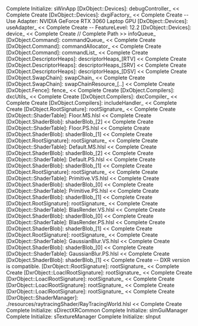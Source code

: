 [windowName]: MyEngine
Complete Initialize: sWinApp
[DxObject::Devices]: debugController_ << Complete Create
[DxObject::Devices]: dxgiFactory_ << Complete Create
 -- Use Adapter: NVIDIA GeForce RTX 3060 Laptop GPU
[DxObject::Devices]: useAdapter_ << Complete Create
 -- FeatureLevel: 12.2
[DxObject::Devices]: device_ << Complete Create
// Complete Path >> infoQueue_
[DxObject.Command]: commandQueue_ << Complete Create
[DxObject.Command]: commandAllocator_ << Complete Create
[DxObject.Command]: commandList_ << Complete Create
[DxObject.DescriptorHeaps]: descriptorHeaps_[RTV] << Complete Create
[DxObject.DescriptorHeaps]: descriptorHeaps_[SRV] << Complete Create
[DxObject.DescriptorHeaps]: descriptorHeaps_[DSV] << Complete Create
[DxObject.SwapChain]: swapChain_ << Complete Create
[DxObject.SwapChain]: swapChainResource_[..] << Complete Create
[DxObject.Fence]: fence_ << Complete Create
[DxObject.Compilers]: dxcUtils_ << Complete Create
[DxObject.Compilers]: dxcCompiler_ << Complete Create
[DxObject.Compilers]: includeHandler_ << Complete Create
[DxObject.RootSignature]: rootSignature_ << Complete Create
[DxObject::ShaderTable]: Floor.MS.hlsl << Complete Create
[DxObject.ShaderBlob]: shaderBlob_[2] << Complete Create
[DxObject::ShaderTable]: Floor.PS.hlsl << Complete Create
[DxObject.ShaderBlob]: shaderBlob_[1] << Complete Create
[DxObject.RootSignature]: rootSignature_ << Complete Create
[DxObject::ShaderTable]: Default.MS.hlsl << Complete Create
[DxObject.ShaderBlob]: shaderBlob_[2] << Complete Create
[DxObject::ShaderTable]: Default.PS.hlsl << Complete Create
[DxObject.ShaderBlob]: shaderBlob_[1] << Complete Create
[DxObject.RootSignature]: rootSignature_ << Complete Create
[DxObject::ShaderTable]: Primitive.VS.hlsl << Complete Create
[DxObject.ShaderBlob]: shaderBlob_[0] << Complete Create
[DxObject::ShaderTable]: Primitive.PS.hlsl << Complete Create
[DxObject.ShaderBlob]: shaderBlob_[1] << Complete Create
[DxObject.RootSignature]: rootSignature_ << Complete Create
[DxObject::ShaderTable]: BlasRender.VS.hlsl << Complete Create
[DxObject.ShaderBlob]: shaderBlob_[0] << Complete Create
[DxObject::ShaderTable]: BlasRender.PS.hlsl << Complete Create
[DxObject.ShaderBlob]: shaderBlob_[1] << Complete Create
[DxObject.RootSignature]: rootSignature_ << Complete Create
[DxObject::ShaderTable]: GaussianBlur.VS.hlsl << Complete Create
[DxObject.ShaderBlob]: shaderBlob_[0] << Complete Create
[DxObject::ShaderTable]: GaussianBlur.PS.hlsl << Complete Create
[DxObject.ShaderBlob]: shaderBlob_[1] << Complete Create
-- DXR version is compatible.
[DxrObject::RootSignature]: rootSignature_ << Complete Create
[DxrObject::LoaclRootSignature]: rootSignature_ << Complete Create
[DxrObject::LoaclRootSignature]: rootSignature_ << Complete Create
[DxrObject::LoaclRootSignature]: rootSignature_ << Complete Create
[DxrObject::LoaclRootSignature]: rootSignature_ << Complete Create
[DxrObject::ShaderManager]: ./resources/raytracingShader/RayTracingWorld.hlsl << Complete Create
Complete Initialize: sDirectXRCommon
Complete Initialize: sImGuiManager
Complete Initialize: sTextureManager
Complete Initialize: sInput
